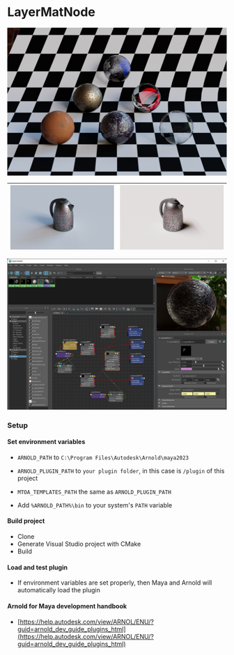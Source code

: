 # LayerMatNode

![](./Demo.jpg)

| ![](./Kettle2.jpg) | ![](./Kettle3.jpg) |
| ------------------ | ------------------ |

![](./example.jpg)

### Setup

#### Set environment variables

- `ARNOLD_PATH` to `C:\Program Files\Autodesk\Arnold\maya2023`

- `ARNOLD_PLUGIN_PATH` to `your plugin folder`, in this case is `/plugin` of this project
- `MTOA_TEMPLATES_PATH` the same as `ARNOLD_PLUGIN_PATH`
- Add `%ARNOLD_PATH%\bin` to your system's `PATH` variable

#### Build project

- Clone
- Generate Visual Studio project with CMake
- Build

#### Load and test plugin

- If environment variables are set properly, then Maya and Arnold will automatically load the plugin



#### Arnold for Maya development handbook

- [https://help.autodesk.com/view/ARNOL/ENU/?guid=arnold_dev_guide_plugins_html](https://help.autodesk.com/view/ARNOL/ENU/?guid=arnold_dev_guide_plugins_html)